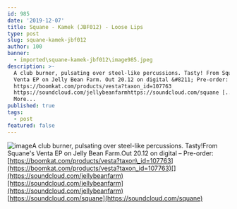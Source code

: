 ```yaml
---
id: 985
date: '2019-12-07'
title: Squane - Kamek (JBF012) - Loose Lips
type: post
slug: squane-kamek-jbf012
author: 100
banner:
  - imported\squane-kamek-jbf012\image985.jpeg
description: >-
  A club burner, pulsating over steel-like percussions. Tasty! From Squane&#39;s
  Venta EP on Jelly Bean Farm. Out 20.12 on digital &#8211; Pre-order:
  https://boomkat.com/products/vesta?taxon_id=107763
  https://soundcloud.com/jellybeanfarmhttps://soundcloud.com/squane [...]Read
  More...
published: true
tags:
  - post
featured: false
---
```

![image](../imported\squane-kamek-jbf012\image985.jpeg)A club burner, pulsating over steel-like percussions. Tasty!From Squane's Venta EP on Jelly Bean Farm.Out 20.12 on digital – Pre-order: [](https://boomkat.com/products/vesta?taxon_id=107763)[https://boomkat.com/products/vesta?taxon\_id=107763](https://boomkat.com/products/vesta?taxon_id=107763)[](https://soundcloud.com/jellybeanfarm)[https://soundcloud.com/jellybeanfarm](https://soundcloud.com/jellybeanfarm)  
[](https://soundcloud.com/squane)[https://soundcloud.com/squane](https://soundcloud.com/squane)